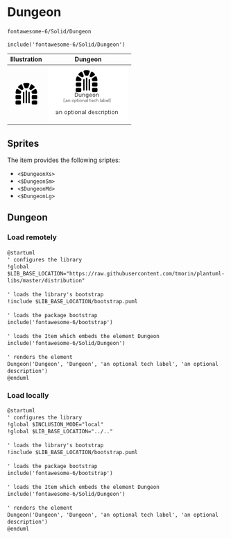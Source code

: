 # Dungeon


```text
fontawesome-6/Solid/Dungeon
```

```text
include('fontawesome-6/Solid/Dungeon')
```



| Illustration | Dungeon |
| :---: | :---: |
| ![illustration for Illustration](../../fontawesome-6/Solid/Dungeon.png) | ![illustration for Dungeon](../../fontawesome-6/Solid/Dungeon.Local.png) |



## Sprites
The item provides the following sriptes:

- `<$DungeonXs>`
- `<$DungeonSm>`
- `<$DungeonMd>`
- `<$DungeonLg>`





## Dungeon

### Load remotely
```plantuml
@startuml
' configures the library
!global $LIB_BASE_LOCATION="https://raw.githubusercontent.com/tmorin/plantuml-libs/master/distribution"

' loads the library's bootstrap
!include $LIB_BASE_LOCATION/bootstrap.puml

' loads the package bootstrap
include('fontawesome-6/bootstrap')

' loads the Item which embeds the element Dungeon
include('fontawesome-6/Solid/Dungeon')

' renders the element
Dungeon('Dungeon', 'Dungeon', 'an optional tech label', 'an optional description')
@enduml
```

### Load locally
```plantuml
@startuml
' configures the library
!global $INCLUSION_MODE="local"
!global $LIB_BASE_LOCATION="../.."

' loads the library's bootstrap
!include $LIB_BASE_LOCATION/bootstrap.puml

' loads the package bootstrap
include('fontawesome-6/bootstrap')

' loads the Item which embeds the element Dungeon
include('fontawesome-6/Solid/Dungeon')

' renders the element
Dungeon('Dungeon', 'Dungeon', 'an optional tech label', 'an optional description')
@enduml
```


